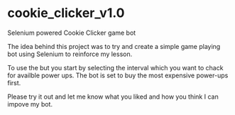 # cookie_clicker_v1.0
Selenium powered Cookie Clicker game bot

The idea behind this project was to try and create a simple game playing bot using Selenium to reinforce my lesson. 

To use the but you start by selecting the interval which you want to chack for availble power ups. The bot is set to buy the most expensive power-ups first.

Please try it out and let me know what you liked and how you think I can impove my bot.
